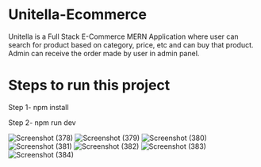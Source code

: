 # Unitella-Ecommerce
Unitella is a Full Stack E-Commerce MERN Application where user can search for product based on category, price, etc and can buy that product. Admin can receive the order made by user in admin panel.

# Steps to run this project
 Step 1- npm install
 
 Step 2- npm run dev

![Screenshot (378)](https://github.com/arman189/Unitella-Ecommerce/assets/70680425/ac29ca45-8dc3-4dc9-951e-2094a90f3823)
![Screenshot (379)](https://github.com/arman189/Unitella-Ecommerce/assets/70680425/e4856eaf-c5ea-4e18-93eb-118467b0bb17)
![Screenshot (380)](https://github.com/arman189/Unitella-Ecommerce/assets/70680425/d3b82b4d-0569-461e-b68d-a1f26dcd7490)
![Screenshot (381)](https://github.com/arman189/Unitella-Ecommerce/assets/70680425/3497ce31-4c60-4d21-bfe7-8e0b51ced593)
![Screenshot (382)](https://github.com/arman189/Unitella-Ecommerce/assets/70680425/38cbcaf9-c95f-4672-8014-9aacbc18a583)
![Screenshot (383)](https://github.com/arman189/Unitella-Ecommerce/assets/70680425/c8a16cd4-ca23-4ee6-9a01-ad6f7bf80267)
![Screenshot (384)](https://github.com/arman189/Unitella-Ecommerce/assets/70680425/32950825-7727-481b-93ba-5615fd3138f5)

